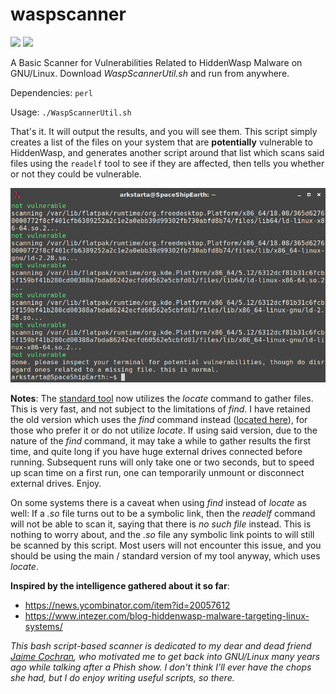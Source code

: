 # waspscanner
<p align="left">
  <img src="https://i.imgur.com/tmiMGph.png">
  <img src="https://i.imgur.com/yZ6NnIW.png">
</p>

A Basic Scanner for Vulnerabilities Related to HiddenWasp Malware on GNU/Linux. Download *WaspScannerUtil.sh* and run from anywhere.

Dependencies: `perl`

Usage: `./WaspScannerUtil.sh`

That's it. It will output the results, and you will see them. This script simply creates a list of the files on your system that are **potentially** vulnerable to HiddenWasp, and generates another script around that list which scans said files using the `readelf` tool to see if they are affected, then tells you whether or not they could be vulnerable.

![Image](https://raw.githubusercontent.com/bongochong/waspscanner/master/newscreen.png)

**Notes**: The [standard tool](https://raw.githubusercontent.com/bongochong/waspscanner/master/WaspScannerUtil.sh) now utilizes the *locate* command to gather files. This is very fast, and not subject to the limitations of *find*. I have retained the old version which uses the *find* command instead ([located here](https://raw.githubusercontent.com/bongochong/waspscanner/master/old-version/old-WaspScannerUtil.sh)), for those who prefer it or do not utilize *locate*. If using said version, due to the nature of the *find* command, it may take a while to gather results the first time, and quite long if you have huge external drives connected before running. Subsequent runs will only take one or two seconds, but to speed up scan time on a first run, one can temporarily unmount or disconnect external drives. Enjoy.

On some systems there is a caveat when using *find* instead of *locate* as well: If a *.so* file turns out to be a symbolic link, then the *readelf* command will not be able to scan it, saying that there is *no such file* instead. This is nothing to worry about, and the *.so* file any symbolic link points to will still be scanned by this script. Most users will not encounter this issue, and you should be using the main / standard version of my tool anyway, which uses *locate*.

**Inspired by the intelligence gathered about it so far**:
- https://news.ycombinator.com/item?id=20057612
- https://www.intezer.com/blog-hiddenwasp-malware-targeting-linux-systems/

*This bash script-based scanner is dedicated to my dear and dead friend [Jaime Cochran](https://chronicle.su/news/jaime-cochran-lived/), who motivated me to get back into GNU/Linux many years ago while talking after a Phish show. I don't think I'll ever have the chops she had, but I do enjoy writing useful scripts, so there.*
